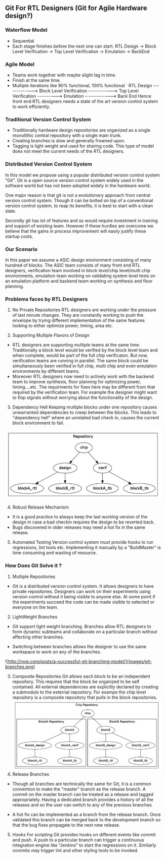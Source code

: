 ## Git For RTL Designers (Git for Agile Hardware design?)

### Waterflow Model
  * Sequential
  * Each stage finishes before the next one can start.
RTL Design -> Block Level Verification -> Top Level Verification -> Emulation -> BackEnd

### Agile Model
  * Teams work together with maybe slight lag in time.
  * Finish at the same time.
  * Multiple iterations like 90% functional, 100% functional
`
RTL Design -------------> Block Level Verification
            ------------> Top Level Verification
              ----------> Emulation
           -------------> Back End
Hence front end RTL designers needs a state of the art version control system to work efficiently.

### Traditional Version Control System
* Traditionally hardware design repositories are organized as a single monolithic central repository with a single main trunk. 
* Creating branches is slow and generally frowned upon. 
* Tagging is light weight and used for sharing code. This type of model does not meet the current needs of the RTL designers.

### Distributed Version Control System
In this model we propose using a popular distributed version control system "Git". Git is a open source version control system widely used in the software world but has not been adopted widely in the hardware world. 

One major reason is that git is not a evolutionary approach from central version control system. Though it can be bolted on top of a conventional version control system, to reap its benefits, it is best to start with a clean slate. 

Secondly git has lot of features and so would require investment in training and support of existing team. However if these hurdles are overcome we believe that the gains in process improvement will easily justify these startup costs.

### Our Scenario
In this paper we assume a ASIC design environment consisting of many hundred of blocks. The ASIC team consists of many front end RTL designers, verification team involved in block level/chip level/multi chip environments, emulation team working on validating system level tests on an emulation platform and backend team working on synthesis and floor planning. 


### Problems faces by RTL Designers

  1. No Private Repositories
  RTL designers are working under the pressure of last minute changes. They are constantly working to push the envelope by trying different implementation of the same features looking to either optimize power, timing, area etc.

  2. Supporting Multiple Flavors of Design
  * RTL designers are supporting multiple teams at the same time. Traditionally a block level would be verified by the block level team and when complete, would be part of the full chip verificaton. But now, verification teams are running in parallel. The same block could be simultaneously been verified in full chip, multi chip and even emulation environments by different teams.
  * Moreover RTL designers now need to actively work with the backend team to improve synthesis, floor planning for optimizing power, timing....etc. The requirments for fixes here may be different from that required by the verification team. For example the designer might want to flop signals without worrying about the functionality of the design.

  3. Dependency Hell
  Keeping multiple blocks under one repository causes unwarranted dependencies to creep between the blocks. This leads to "dependency hell" where an unrelated bad check in, causes the current block environment to fail.

![Traditional View](images/old_dir.png)

  4. Robust Release Mechanism
  + It is a good practice to always keep the last working version of the design in case a bad checkin requires the design to be reverted back. 
  + Bugs discovered in older releases may need a hot fix in the same release.  

  5. Automated Testing
  Version control system must provide hooks to run regressions, lint tools etc. Implementing it manually by a "BuildMaster" is time consuming and wasting of resource. 


### How Does Git Solve it ?
  1. Multiple Repositories 
  * Git is a distributed version control system. It allows designers to have private repositories. Designers can work on their experiments using version control without it being visible to anyone else. At some point if the experiments succeed the code can be made visible to selected or everyone on the team.

  2. LightWeight Branches
  + Git support light weight branching. Branches allow RTL designers to form dynamic subteams and collaborate on a particular branch without affecting other branches.

  + Switching between branches allows the designer to use the same workspace to work on any of the branches.

  ![http://nvie.com/posts/a-successful-git-branching-model/](images/git-branches.png)

  3. Composite Repositories
  Git allows each block to be an independent repository. This requires that the block be organized to be self contained. All external dependencies are explicitly declared by creating a submodule to the external repository. For exampe the chip level repository is a composite repository that pulls in the block repositories.
![New Organization](images/new_dir.png)
  4. Release Branches
  + Though all branches are technically the same for Git, it is a common convention to make the "master" branch as the release branch. A commit on the master branch can be treated as a release and tagged appropriately. Having a dedicated branch provides a history of all the releases and so the user can switch to any of the previous branches 
 
 + A hot fix can be implemented as a branch from the release branch. Once validated this branch can be merged back to the development branch so that the bug fixes propagate to the next new release. 

  5. Hooks For scripting
  Git provides hooks on different events like commit and push. A push to a particular branch can trigger a continuous integration engine like "Jenkins" to start the regressions on it. Similarly commits may trigger lint and other styling tools to be invoked.
